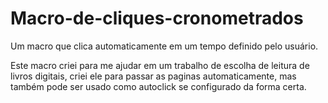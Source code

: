# Macro-de-cliques-cronometrados
Um macro que clica automaticamente em um tempo definido pelo usuário.

Este macro criei para me ajudar em um trabalho de escolha de leitura 
de livros digitais, criei ele para passar as paginas automaticamente,
mas também pode ser usado como autoclick se configurado da forma certa.
